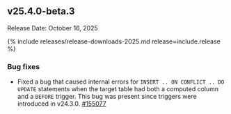 ## v25.4.0-beta.3

Release Date: October 16, 2025

{% include releases/release-downloads-2025.md release=include.release %}

<h3 id="v25-4-0-beta-3-bug-fixes">Bug fixes</h3>

- Fixed a bug that caused internal errors for `INSERT .. ON CONFLICT .. DO UPDATE` statements when the target table had both a computed column and a `BEFORE` trigger. This bug was present since triggers were introduced in v24.3.0. [#155077][#155077]


[#155077]: https://github.com/cockroachdb/cockroach/pull/155077

